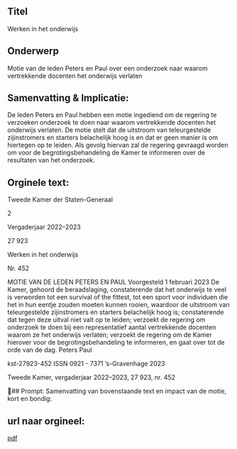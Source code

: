 ## Titel
Werken in het onderwijs
## Onderwerp
Motie van de leden Peters en Paul over een onderzoek naar waarom vertrekkende docenten het onderwijs verlaten
## Samenvatting & Implicatie:

De leden Peters en Paul hebben een motie ingediend om de regering te verzoeken onderzoek te doen naar waarom vertrekkende docenten het onderwijs verlaten. De motie stelt dat de uitstroom van teleurgestelde zijinstromers en starters belachelijk hoog is en dat er geen manier is om hiertegen op te leiden. Als gevolg hiervan zal de regering gevraagd worden om voor de begrotingsbehandeling de Kamer te informeren over de resultaten van het onderzoek.
## Orginele text:


Tweede Kamer der Staten-Generaal

2

Vergaderjaar 2022–2023

27 923

Werken in het onderwijs

Nr. 452

MOTIE VAN DE LEDEN PETERS EN PAUL
Voorgesteld 1 februari 2023
De Kamer,
gehoord de beraadslaging,
constaterende dat het onderwijs te veel is verworden tot een survival of
the fittest, tot een sport voor individuen die het in hun eentje zouden
moeten kunnen rooien, waardoor de uitstroom van teleurgestelde
zijinstromers en starters belachelijk hoog is;
constaterende dat tegen deze uitval niet valt op te leiden;
verzoekt de regering om onderzoek te doen bij een representatief aantal
vertrekkende docenten waarom ze het onderwijs verlaten;
verzoekt de regering om de Kamer hierover voor de begrotingsbehandeling te informeren,
en gaat over tot de orde van de dag.
Peters
Paul

kst-27923-452
ISSN 0921 - 7371
’s-Gravenhage 2023

Tweede Kamer, vergaderjaar 2022–2023, 27 923, nr. 452

## Prompt:
Samenvatting van bovenstaande text en impact van de motie, kort en bondig:

## url naar orgineel:
[pdf](https://gegevensmagazijn.tweedekamer.nl/OData/v4/2.0/Document(5d524f73-cbaf-435c-ba75-75a01b21880c)/resource)
